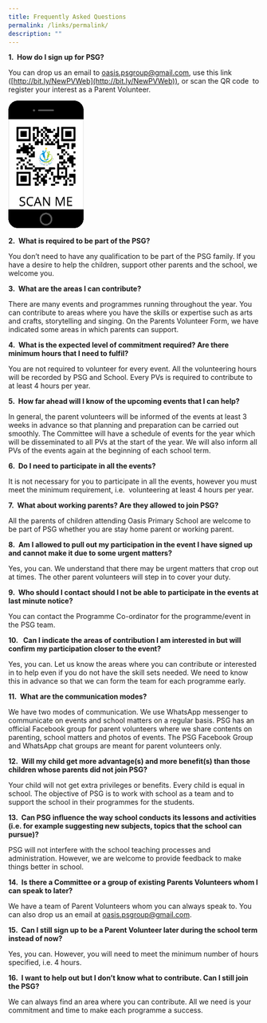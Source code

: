 ```yaml
---
title: Frequently Asked Questions
permalink: /links/permalink/
description: ""
---
```

**1.  How do I sign up for PSG?**

You can drop us an email to [oasis.psgroup@gmail.com](mailto:oasis.psgroup@gmail.com), use this link ([http://bit.ly/NewPVWeb](http://bit.ly/NewPVWeb)), or scan the QR code  to register your interest as a Parent Volunteer.

<img src="/images/scan%20me%20parent.png" 
     style="width:30%">
		 
**2.  What is required to be part of the PSG?**

You don’t need to have any qualification to be part of the PSG family. If you have a desire to help the children, support other parents and the school, we welcome you.

**3.  What are the areas I can contribute?**

There are many events and programmes running throughout the year. You can contribute to areas where you have the skills or expertise such as arts and crafts, storytelling and singing. On the Parents Volunteer Form, we have indicated some areas in which parents can support.

**4.  What is the expected level of commitment required? Are there minimum hours that I need to fulfil?**

You are not required to volunteer for every event. All the volunteering hours will be recorded by PSG and School. Every PVs is required to contribute to at least 4 hours per year.

**5.  How far ahead will I know of the upcoming events that I can help?**

In general, the parent volunteers will be informed of the events at least 3 weeks in advance so that planning and preparation can be carried out smoothly. The Committee will have a schedule of events for the year which will be disseminated to all PVs at the start of the year. We will also inform all PVs of the events again at the beginning of each school term.

**6.  Do I need to participate in all the events?**

It is not necessary for you to participate in all the events, however you must meet the minimum requirement, i.e.  volunteering at least 4 hours per year.

**7.  What about working parents? Are they allowed to join PSG?**

All the parents of children attending Oasis Primary School are welcome to be part of PSG whether you are stay home parent or working parent.

**8.  Am I allowed to pull out my participation in the event I have signed up and cannot make it due to some urgent matters?**

Yes, you can. We understand that there may be urgent matters that crop out at times. The other parent volunteers will step in to cover your duty.

**9.  Who should I contact should I not be able to participate in the events at last minute notice?**

You can contact the Programme Co-ordinator for the programme/event in the PSG team.

**10.   Can I indicate the areas of contribution I am interested in but will confirm my participation closer to the event?**

Yes, you can. Let us know the areas where you can contribute or interested in to help even if you do not have the skill sets needed. We need to know this in advance so that we can form the team for each programme early.

**11.  What are the communication modes?**

We have two modes of communication. We use WhatsApp messenger to communicate on events and school matters on a regular basis. PSG has an official Facebook group for parent volunteers where we share contents on parenting, school matters and photos of events. The PSG Facebook Group and WhatsApp chat groups are meant for parent volunteers only.

**12.  Will my child get more advantage(s) and more benefit(s) than those children whose parents did not join PSG?**

Your child will not get extra privileges or benefits. Every child is equal in school. The objective of PSG is to work with school as a team and to support the school in their programmes for the students.

**13.  Can PSG influence the way school conducts its lessons and activities (i.e. for example suggesting new subjects, topics that the school can pursue)?**

PSG will not interfere with the school teaching processes and administration. However, we are welcome to provide feedback to make things better in school.

**14.  Is there a Committee or a group of existing Parents Volunteers whom I can speak to later?**

We have a team of Parent Volunteers whom you can always speak to. You can also drop us an email at [oasis.psgroup@gmail.com](oasis.psgroup@gmail.com).

**15.  Can I still sign up to be a Parent Volunteer later during the school term instead of now?**

Yes, you can. However, you will need to meet the minimum number of hours specified, i.e. 4 hours.

**16.  I want to help out but I don’t know what to contribute. Can I still join the PSG?**

We can always find an area where you can contribute. All we need is your commitment and time to make each programme a success.